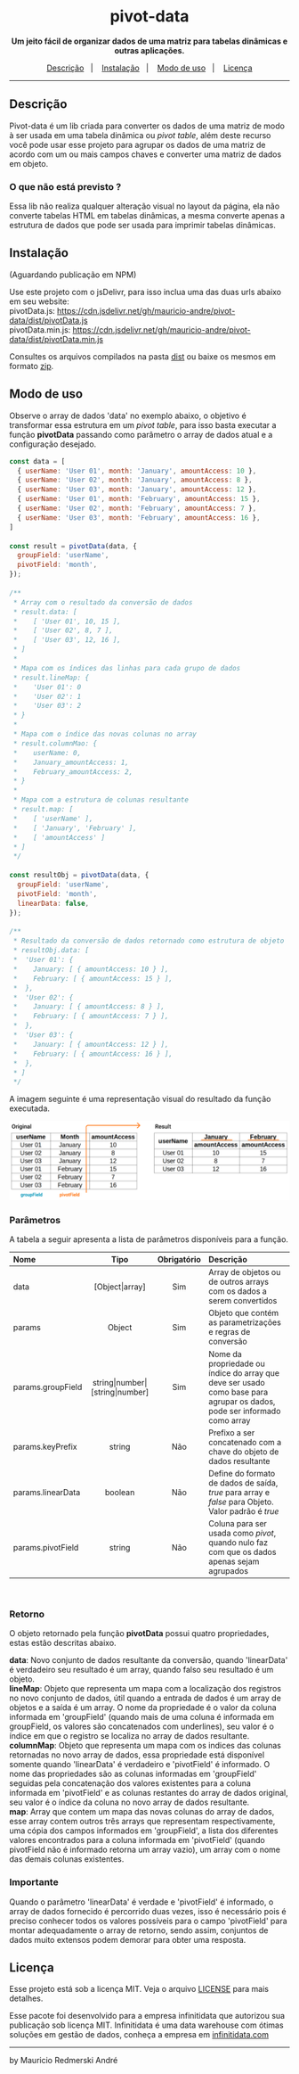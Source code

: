 <div style="text-align: center">

# pivot-data
**Um jeito fácil de organizar dados de uma matriz para tabelas dinâmicas e outras aplicações.**

<a href="#descrição">Descrição</a>&nbsp;&nbsp;&nbsp;|&nbsp;&nbsp;&nbsp;
<a href="#instalação">Instalação</a>&nbsp;&nbsp;&nbsp;|&nbsp;&nbsp;&nbsp;
<a href="#modo-de-uso">Modo de uso</a>&nbsp;&nbsp;&nbsp;|&nbsp;&nbsp;&nbsp;
<a href="#licença">Licença</a>

</div>

___

## Descrição

Pivot-data é um lib criada para converter os dados de uma matriz de modo à ser usada em uma tabela dinâmica ou *pivot table*, além deste recurso você pode usar esse projeto para agrupar os dados de uma matriz de acordo com um ou mais campos chaves e converter uma matriz de dados em objeto.

### O que não está previsto ?

Essa lib não realiza qualquer alteração visual no layout da página, ela não converte tabelas HTML em tabelas dinâmicas, a mesma converte apenas a estrutura de dados que pode ser usada para imprimir tabelas dinâmicas.

## Instalação

(Aguardando publicação em NPM)

Use este projeto com o jsDelivr, para isso inclua uma das duas urls abaixo em seu website: \
pivotData.js: https://cdn.jsdelivr.net/gh/mauricio-andre/pivot-data/dist/pivotData.js \
pivotData.min.js: https://cdn.jsdelivr.net/gh/mauricio-andre/pivot-data/dist/pivotData.min.js

Consultes os arquivos compilados na pasta [dist]('./dist') ou baixe os mesmos em formato [zip]('./.github/pivotData.zip').

## Modo de uso

Observe o array de dados 'data' no exemplo abaixo, o objetivo é transformar essa estrutura em um *pivot table*, para isso basta executar a função **pivotData** passando como parâmetro o array de dados atual e a configuração desejado.
``` javascript
const data = [
  { userName: 'User 01', month: 'January', amountAccess: 10 },
  { userName: 'User 02', month: 'January', amountAccess: 8 },
  { userName: 'User 03', month: 'January', amountAccess: 12 },
  { userName: 'User 01', month: 'February', amountAccess: 15 },
  { userName: 'User 02', month: 'February', amountAccess: 7 },
  { userName: 'User 03', month: 'February', amountAccess: 16 },
]

const result = pivotData(data, {
  groupField: 'userName',
  pivotField: 'month',
});

/**
 * Array com o resultado da conversão de dados
 * result.data: [
 *    [ 'User 01', 10, 15 ],
 *    [ 'User 02', 8, 7 ],
 *    [ 'User 03', 12, 16 ],
 * ]
 *
 * Mapa com os índices das linhas para cada grupo de dados
 * result.lineMap: {
 *    'User 01': 0
 *    'User 02': 1
 *    'User 03': 2
 * }
 *
 * Mapa com o índice das novas colunas no array
 * result.columnMao: {
 *    userName: 0,
 *    January_amountAccess: 1,
 *    February_amountAccess: 2,
 * }
 *
 * Mapa com a estrutura de colunas resultante
 * result.map: [
 *    [ 'userName' ],
 *    [ 'January', 'February' ],
 *    [ 'amountAccess' ]
 * ]
 */

const resultObj = pivotData(data, {
  groupField: 'userName',
  pivotField: 'month',
  linearData: false,
});

/**
 * Resultado da conversão de dados retornado como estrutura de objeto
 * resultObj.data: [
 *  'User 01': {
 *    January: [ { amountAccess: 10 } ],
 *    February: [ { amountAccess: 15 } ],
 *  },
 *  'User 02': {
 *    January: [ { amountAccess: 8 } ],
 *    February: [ { amountAccess: 7 } ],
 *  },
 *  'User 03': {
 *    January: [ { amountAccess: 12 } ],
 *    February: [ { amountAccess: 16 } ],
 *  },
 * ]
 */
```

A imagem seguinte é uma representação visual do resultado da função executada.
<div style="text-align: center; margin-bottom: 20px;">
<img style="width-max: 100%" src="./.github/pivotTable.png" alt="A tabela de dados original possuindo uma linha laranja vertical sobre a coluna 'month' e a tabela resultado com as colunas resultantes sublinhadas com uma linha laranja" />
</div>

### Parâmetros

A tabela a seguir apresenta a lista de parâmetros disponíveis para a função.


|        Nome       |      Tipo       | Obrigatório | Descrição |
|:------------------|:---------------:|:-----------:|:----------|
|        data       | [Object\|array] |     Sim     | Array de objetos ou de outros arrays com os dados a serem convertidos |
|       params      |      Object     |     Sim     | Objeto que contém as parametrizações e regras de conversão |
| params.groupField | string\|number\|[string\|number] |     Sim     | Nome da propriedade ou índice do array que deve ser usado como base para agrupar os dados, pode ser informado como array |
|  params.keyPrefix |      string     |     Não     | Prefixo a ser concatenado com a chave do objeto de dados resultante |
| params.linearData |     boolean     |     Não     | Define do formato de dados de saída, *true* para array e *false* para Objeto. Valor padrão é *true* |
| params.pivotField |      string     |     Não     | Coluna para ser usada como *pivot*, quando nulo faz com que os dados apenas sejam agrupados |

<br>

### Retorno

O objeto retornado pela função **pivotData** possui quatro propriedades, estas estão descritas abaixo.

**data**: Novo conjunto de dados resultante da conversão, quando 'linearData' é verdadeiro seu resultado é um array, quando falso seu resultado é um objeto.\
**lineMap**: Objeto que representa um mapa com a localização dos registros no novo conjunto de dados, útil quando a entrada de dados é um array de objetos e a saída é um array. O nome da propriedade é o valor da coluna informada em 'groupField' (quando mais de uma coluna é informada em groupField, os valores são concatenados com underlines), seu valor é o índice em que o registro se localiza no array de dados resultante.\
**columnMap**: Objeto que representa um mapa com os indices das colunas retornadas no novo array de dados, essa propriedade está disponível somente quando 'linearData' é verdadeiro e 'pivotField' é informado. O nome das propriedades são as colunas informadas em 'groupField' seguidas pela concatenação dos valores existentes para a coluna informada em 'pivotField' e as colunas restantes do array de dados original, seu valor é o índice da coluna no novo array de dados resultante.\
**map**: Array que contem um mapa das novas colunas do array de dados, esse array contem outros três arrays que representam respectivamente, uma cópia dos campos informados em 'groupField', a lista dos diferentes valores encontrados para a coluna informada em 'pivotField' (quando pivotField não é informado retorna um array vazio), um array com o nome das demais colunas existentes.

### Importante

Quando o parâmetro 'linearData' é verdade e 'pivotField' é informado, o array de dados fornecido é percorrido duas vezes, isso é necessário pois é preciso conhecer todos os valores possíveis para o campo 'pivotField' para montar adequadamente o array de retorno, sendo assim, conjuntos de dados muito extensos podem demorar para obter uma resposta.

## Licença

Esse projeto está sob a licença MIT. Veja o arquivo [LICENSE]('./LICENSE') para mais detalhes.

Esse pacote foi desenvolvido para a empresa infinitidata que autorizou sua publicação sob licença MIT. Infinitidata é uma data warehouse com ótimas soluções em gestão de dados, conheça a empresa em [infinitidata.com](infinitidata.com)

___

by Mauricio Redmerski André
